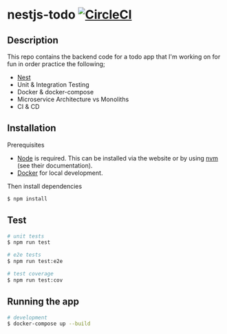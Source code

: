 # nestjs-todo [![CircleCI](https://circleci.com/gh/AndrewCathcart/nestjs-todo.svg?style=svg)](https://app.circleci.com/pipelines/github/AndrewCathcart/nestjs-todo)

## Description

This repo contains the backend code for a todo app that I'm working on for fun in order practice the following;

- [Nest](https://github.com/nestjs/nest)
- Unit & Integration Testing
- Docker & docker-compose
- Microservice Architecture vs Monoliths
- CI & CD

## Installation

Prerequisites

- [Node](https://nodejs.org/en/) is required. This can be installed via the website or by using [nvm](https://github.com/nvm-sh/nvm) (see their documentation).
- [Docker](https://docs.docker.com/install/) for local development.

Then install dependencies

```bash
$ npm install
```

## Test

```bash
# unit tests
$ npm run test

# e2e tests
$ npm run test:e2e

# test coverage
$ npm run test:cov
```

## Running the app

```bash
# development
$ docker-compose up --build
```
